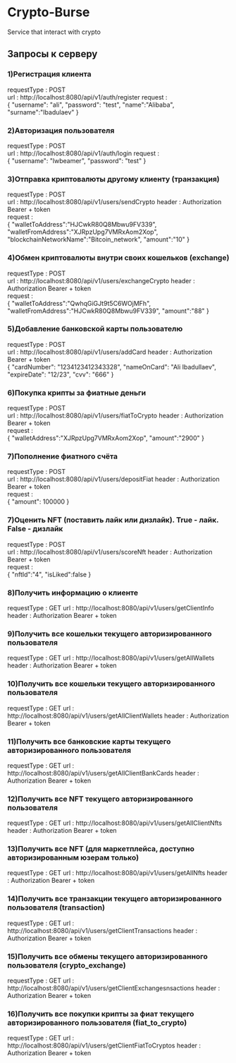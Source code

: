 # Crypto-Burse
Service that interact with crypto

## Запросы к серверу
### 1)Регистрация клиента
requestType : POST   
url : http://localhost:8080/api/v1/auth/register
request :  
{
    "username": "ali",
    "password": "test",
    "name":"Alibaba",
    "surname":"Ibadulaev"
}
### 2)Авторизация пользователя
requestType : POST   
url : http://localhost:8080/api/v1/auth/login
request :  
{
    "username": "lwbeamer",
    "password": "test"
}
### 3)Отправка криптовалюты другому клиенту (транзакция)
requestType : POST   
url : http://localhost:8080/api/v1/users/sendCrypto
header : Authorization Bearer + token  
request :  
{
    "walletToAddress":"HJCwkR80Q8Mbwu9FV339",
    "walletFromAddress":"XJRpzUpg7VMRxAom2Xop",
    "blockchainNetworkName":"Bitcoin_network",
    "amount":"10"
}
### 4)Обмен криптовалюты внутри своих кошельков (exchange)
requestType : POST  
url : http://localhost:8080/api/v1/users/exchangeCrypto
header : Authorization Bearer + token  
request :  
{
    "walletToAddress":"QwhqGiGJt9t5C6WOjMFh",
    "walletFromAddress":"HJCwkR80Q8Mbwu9FV339",
    "amount":"88"
}
### 5)Добавление банковской карты пользователю
requestType : POST  
url : http://localhost:8080/api/v1/users/addCard
header : Authorization Bearer + token  
{
    "cardNumber": "1234123412343328",
    "nameOnCard": "Ali Ibadullaev",
    "expireDate": "12/23",
    "cvv": "666"
}
### 6)Покупка крипты за фиатные деньги
requestType : POST  
url : http://localhost:8080/api/v1/users/fiatToCrypto
header : Authorization Bearer + token  
request :  
{
    "walletAddress":"XJRpzUpg7VMRxAom2Xop",
    "amount":"2900"
}
### 7)Пополнение фиатного счёта
requestType : POST  
url : http://localhost:8080/api/v1/users/depositFiat
header : Authorization Bearer + token  
request :  
{
    "amount": 100000
}
### 7)Оценить NFT (поставить лайк или дизлайк). True - лайк. False - дизлайк
requestType : POST  
url : http://localhost:8080/api/v1/users/scoreNft
header : Authorization Bearer + token  
request :  
{
    "nftId":"4",
    "isLiked":false
}
### 8)Получить информацию о клиенте
requestType : GET 
url : http://localhost:8080/api/v1/users/getClientInfo
header : Authorization Bearer + token  

### 9)Получить все кошельки текущего авторизированного пользователя
requestType : GET
url : http://localhost:8080/api/v1/users/getAllWallets
header : Authorization Bearer + token  

### 10)Получить все кошельки текущего авторизированного пользователя
requestType : GET
url : http://localhost:8080/api/v1/users/getAllClientWallets
header : Authorization Bearer + token  

### 11)Получить все банковские карты текущего авторизированного пользователя
requestType : GET
url : http://localhost:8080/api/v1/users/getAllClientBankCards
header : Authorization Bearer + token  

### 12)Получить все NFT текущего авторизированного пользователя
requestType : GET
url : http://localhost:8080/api/v1/users/getAllClientNfts
header : Authorization Bearer + token  

### 13)Получить все NFT (для маркетплейса, доступно авторизированным юзерам только)
requestType : GET
url : http://localhost:8080/api/v1/users/getAllNfts
header : Authorization Bearer + token  

### 14)Получить все транзакции текущего авторизированного пользователя (transaction)
requestType : GET
url : http://localhost:8080/api/v1/users/getClientTransactions
header : Authorization Bearer + token  

### 15)Получить все обмены текущего авторизированного пользователя (crypto_exchange) 
requestType : GET
url : http://localhost:8080/api/v1/users/getClientExchangesnsactions
header : Authorization Bearer + token  

### 16)Получить все покупки крипты за фиат текущего авторизированного пользователя (fiat_to_crypto) 
requestType : GET
url : http://localhost:8080/api/v1/users/getClientFiatToCryptos
header : Authorization Bearer + token  





 



